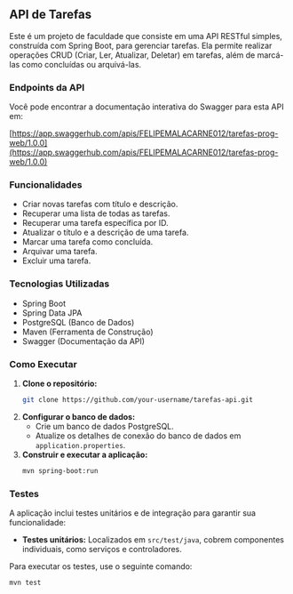 ## API de Tarefas

Este é um projeto de faculdade que consiste em uma API RESTful simples, construída com Spring Boot, para gerenciar tarefas. Ela permite realizar operações CRUD (Criar, Ler, Atualizar, Deletar) em tarefas, além de marcá-las como concluídas ou arquivá-las.

### Endpoints da API

Você pode encontrar a documentação interativa do Swagger para esta API em:

[https://app.swaggerhub.com/apis/FELIPEMALACARNE012/tarefas-prog-web/1.0.0](https://app.swaggerhub.com/apis/FELIPEMALACARNE012/tarefas-prog-web/1.0.0)

### Funcionalidades

- Criar novas tarefas com título e descrição.
- Recuperar uma lista de todas as tarefas.
- Recuperar uma tarefa específica por ID.
- Atualizar o título e a descrição de uma tarefa.
- Marcar uma tarefa como concluída.
- Arquivar uma tarefa.
- Excluir uma tarefa.

### Tecnologias Utilizadas

- Spring Boot
- Spring Data JPA
- PostgreSQL (Banco de Dados)
- Maven (Ferramenta de Construção)
- Swagger (Documentação da API)

### Como Executar

1. **Clone o repositório:**
   ```bash
   git clone https://github.com/your-username/tarefas-api.git
   ```
2. **Configurar o banco de dados:**
    - Crie um banco de dados PostgreSQL.
    - Atualize os detalhes de conexão do banco de dados em `application.properties`.
3. **Construir e executar a aplicação:**
   ```bash
   mvn spring-boot:run
   ```

### Testes

A aplicação inclui testes unitários e de integração para garantir sua funcionalidade:

- **Testes unitários:** Localizados em `src/test/java`, cobrem componentes individuais, como serviços e controladores.

Para executar os testes, use o seguinte comando:

```bash
mvn test
```
